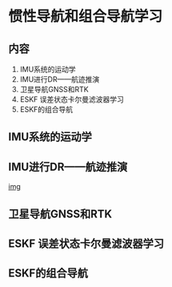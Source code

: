 # 惯性导航和组合导航学习
## 内容
1. IMU系统的运动学
2. IMU进行DR——航迹推演
3. 卫星导航GNSS和RTK
4. ESKF 误差状态卡尔曼滤波器学习
5. ESKF的组合导航

## IMU系统的运动学
## IMU进行DR——航迹推演
[img](../../images/imu_integration.png)

## 卫星导航GNSS和RTK
## ESKF 误差状态卡尔曼滤波器学习
## ESKF的组合导航